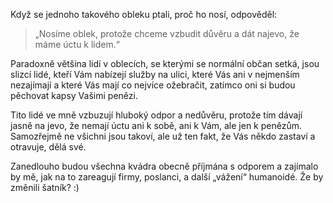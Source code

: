 Když se jednoho takového obleku ptali, proč ho nosí, odpověděl:

> „Nosíme oblek, protože chceme vzbudit důvěru a dát najevo, že máme úctu k lidem.“

Paradoxně většina lidí v oblecích, se kterými se normální občan setká, jsou slizcí lidé, kteří Vám nabízejí služby na ulici, které Vás ani v nejmenším nezajímají a které Vás mají co nejvíce ožebračit, zatímco oni si budou pěchovat kapsy Vašimi penězi.

Tito lidé ve mně vzbuzují hluboký odpor a nedůvěru, protože tím dávají jasně na jevo, že nemají úctu ani k sobě, ani k Vám, ale jen k penězům. Samozřejmě ne všichni jsou takoví, ale už ten fakt, že Vás někdo zastaví a otravuje, dělá své.

Zanedlouho budou všechna kvádra obecně příjmána s odporem a zajímalo by mě, jak na to zareagují firmy, poslanci, a další „vážení“ humanoidé. Že by změnili šatník? :)
